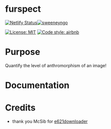 # furspect
[![Netlify Status](https://api.netlify.com/api/v1/badges/5fd90569-edc2-40b9-874a-ce0efcf5fc97/deploy-status)](https://app.netlify.com/sites/kind-noether-b02d27/deploys)[![sweeneyngo](https://circleci.com/gh/sweeneyngo/furspect/tree/circleci-editor%2Fcircleci-project-setup.svg?style=svg)](https://app.circleci.com/pipelines/github/sweeneyngo/furspect?branch=circleci-editor%2Fcircleci-project-setup)

 [![License: MIT](https://img.shields.io/badge/License-MIT-yellow.svg)](https://opensource.org/licenses/MIT) [![Code style: airbnb](https://img.shields.io/badge/code%20style-airbnb-lightgrey)](https://airbnb.io/javascript/)
# Purpose
Quantify the level of anthromorphism of an image!

# Documentation

# Credits
- thank you McSib for [e621downloader](https://github.com/McSib/e621_downloader)
